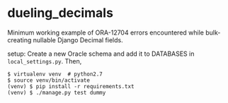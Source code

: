 # dueling_decimals
Minimum working example of ORA-12704 errors encountered while bulk-creating
nullable Django Decimal fields.

setup: 
Create a new Oracle schema and add it to DATABASES in `local_settings.py`. Then,

```
$ virtualenv venv  # python2.7
$ source venv/bin/activate
(venv) $ pip install -r requirements.txt
(venv) $ ./manage.py test dummy
```
